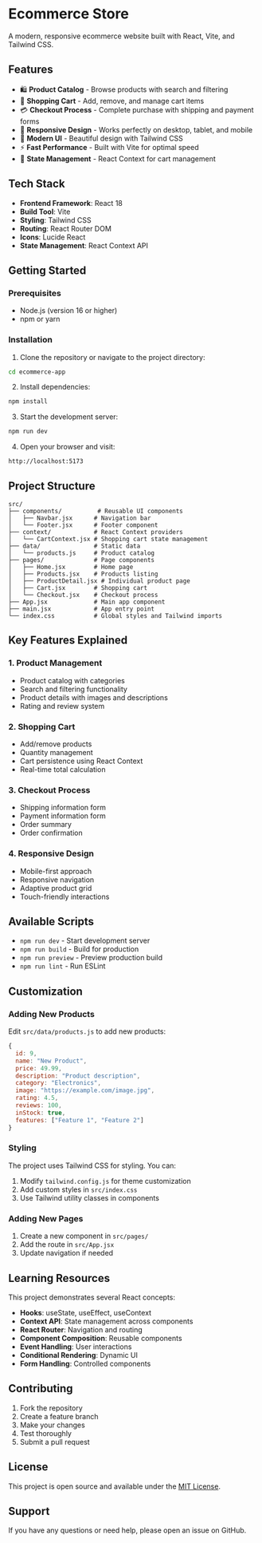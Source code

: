 # Ecommerce Store

A modern, responsive ecommerce website built with React, Vite, and Tailwind CSS.

## Features

- 🛍️ **Product Catalog** - Browse products with search and filtering
- 🛒 **Shopping Cart** - Add, remove, and manage cart items
- 💳 **Checkout Process** - Complete purchase with shipping and payment forms
- 📱 **Responsive Design** - Works perfectly on desktop, tablet, and mobile
- 🎨 **Modern UI** - Beautiful design with Tailwind CSS
- ⚡ **Fast Performance** - Built with Vite for optimal speed
- 🔄 **State Management** - React Context for cart management

## Tech Stack

- **Frontend Framework**: React 18
- **Build Tool**: Vite
- **Styling**: Tailwind CSS
- **Routing**: React Router DOM
- **Icons**: Lucide React
- **State Management**: React Context API

## Getting Started

### Prerequisites

- Node.js (version 16 or higher)
- npm or yarn

### Installation

1. Clone the repository or navigate to the project directory:
```bash
cd ecommerce-app
```

2. Install dependencies:
```bash
npm install
```

3. Start the development server:
```bash
npm run dev
```

4. Open your browser and visit:
```
http://localhost:5173
```

## Project Structure

```
src/
├── components/          # Reusable UI components
│   ├── Navbar.jsx      # Navigation bar
│   └── Footer.jsx      # Footer component
├── context/            # React Context providers
│   └── CartContext.jsx # Shopping cart state management
├── data/               # Static data
│   └── products.js     # Product catalog
├── pages/              # Page components
│   ├── Home.jsx        # Home page
│   ├── Products.jsx    # Products listing
│   ├── ProductDetail.jsx # Individual product page
│   ├── Cart.jsx        # Shopping cart
│   └── Checkout.jsx    # Checkout process
├── App.jsx             # Main app component
├── main.jsx            # App entry point
└── index.css           # Global styles and Tailwind imports
```

## Key Features Explained

### 1. Product Management
- Product catalog with categories
- Search and filtering functionality
- Product details with images and descriptions
- Rating and review system

### 2. Shopping Cart
- Add/remove products
- Quantity management
- Cart persistence using React Context
- Real-time total calculation

### 3. Checkout Process
- Shipping information form
- Payment information form
- Order summary
- Order confirmation

### 4. Responsive Design
- Mobile-first approach
- Responsive navigation
- Adaptive product grid
- Touch-friendly interactions

## Available Scripts

- `npm run dev` - Start development server
- `npm run build` - Build for production
- `npm run preview` - Preview production build
- `npm run lint` - Run ESLint

## Customization

### Adding New Products

Edit `src/data/products.js` to add new products:

```javascript
{
  id: 9,
  name: "New Product",
  price: 49.99,
  description: "Product description",
  category: "Electronics",
  image: "https://example.com/image.jpg",
  rating: 4.5,
  reviews: 100,
  inStock: true,
  features: ["Feature 1", "Feature 2"]
}
```

### Styling

The project uses Tailwind CSS for styling. You can:

1. Modify `tailwind.config.js` for theme customization
2. Add custom styles in `src/index.css`
3. Use Tailwind utility classes in components

### Adding New Pages

1. Create a new component in `src/pages/`
2. Add the route in `src/App.jsx`
3. Update navigation if needed

## Learning Resources

This project demonstrates several React concepts:

- **Hooks**: useState, useEffect, useContext
- **Context API**: State management across components
- **React Router**: Navigation and routing
- **Component Composition**: Reusable components
- **Event Handling**: User interactions
- **Conditional Rendering**: Dynamic UI
- **Form Handling**: Controlled components

## Contributing

1. Fork the repository
2. Create a feature branch
3. Make your changes
4. Test thoroughly
5. Submit a pull request

## License

This project is open source and available under the [MIT License](LICENSE).

## Support

If you have any questions or need help, please open an issue on GitHub.
